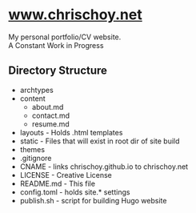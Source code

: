 # www.chrischoy.net
My personal portfolio/CV website.  
A Constant Work in Progress

## Directory Structure
* archtypes  
* content  
  * about.md  
  * contact.md  
  * resume.md  
* layouts        - Holds .html templates  
* static         - Files that will exist in root dir of site build  
* themes  
* .gitignore  
* CNAME          - links chrischoy.github.io to chrischoy.net  
* LICENSE        - Creative License  
* README.md      - This file  
* config.toml    - holds site.* settings  
* publish.sh     - script for building Hugo website  
